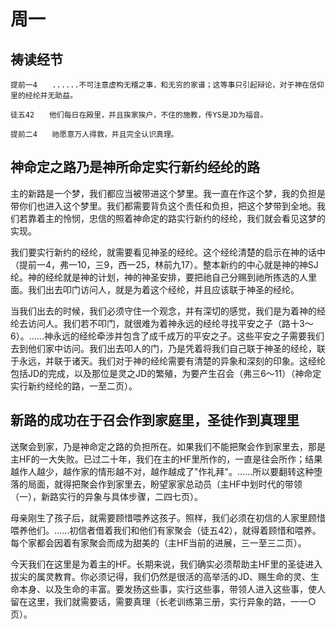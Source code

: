 # 周一

## 祷读经节
```
提前一4　　......不可注意虚构无稽之事，和无穷的家谱；这等事只引起辩论，对于神在信仰里的经纶并无助益。

徒五42　　他们每日在殿里，并且挨家挨户，不住的施教，传YS是JD为福音。

提前二4　　祂愿意万人得救，并且完全认识真理。
```

## 神命定之路乃是神所命定实行新约经纶的路

主的新路是一个梦，我们都应当被带进这个梦里。我一直在作这个梦，我的负担是带你们也进入这个梦里。我们都需要背负这个责任和负担，把这个梦带到全地。我们若靠着主的怜悯，忠信的照着神命定的路实行新约的经纶，我们就会看见这梦的实现。

我们要实行新约的经纶，就需要看见神圣的经纶。这个经纶清楚的启示在神的话中（提前一4，弗一10，三9，西一25，林前九17）。整本新约的中心就是神的神SJ纶。神的经纶就是神的计划，神的神圣安排，要把祂自己分赐到祂所拣选的人里面。我们出去叩门访问人，就是为着这个经纶，并且应该联于神圣的经纶。

当我们出去的时候，我们必须守住一个观念，并有深切的感觉，我们是为着神的经纶去访问人。我们若不叩门，就很难为着神永远的经纶寻找平安之子（路十3～6）。......神永远的经纶牵涉并包含了成千成万的平安之子。这些平安之子需要我们去到他们家中访问。我们出去叩人的门，乃是凭着将我们自己联于神圣的经纶，联于永远，并联于诸天。我们对于神的经纶需要有清楚的异象和深刻的印象。这经纶包括JD的完成，以及那位是灵之JD的繁殖，为要产生召会（弗三6～11）（神命定实行新约经纶的路，一至二页）。

## 新路的成功在于召会作到家庭里，圣徒作到真理里

送聚会到家，乃是神命定之路的负担所在。如果我们不能把聚会作到家里去，那是主HF的一大失败。已过二十年，我们在主的HF里所作的，一直是往会所作；结果越作人越少，越作家的情形越不对，越作越成了"作礼拜"。......所以要翻转这种堕落的局面，就得把聚会作到家里去，盼望家家总动员（主HF中划时代的带领（一），新路实行的异象与具体步骤，二四七页）。

母亲刚生了孩子后，就需要顾惜喂养这孩子。照样，我们必须在初信的人家里顾惜喂养他们。......初信者借着我们和他们有家聚会（徒五42），就得着顾惜和喂养。每个家都会因着有家聚会而成为甜美的（主HF当前的进展，三一至三二页）。

今天我们在这里是为着主的HF。长期来说，我们确实必须帮助主HF里的圣徒进入拔尖的属灵教育。你必须记得，我们仍然是很活的高举活的JD、赐生命的灵、生命本身、以及生命的丰富。要发扬这些事，实行这些事，带领人进入这些事，使人留在这里，我们就需要话，需要真理（长老训练第三册，实行异象的路，一一○页）。
